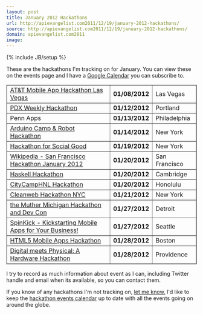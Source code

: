 ```yaml
---
layout: post
title: January 2012 Hackathons
url: http://apievangelist.com2011/12/19/january-2012-hackathons/
source: http://apievangelist.com2011/12/19/january-2012-hackathons/
domain: apievangelist.com2011
image: 
---
```

{% include JB/setup %}
<p>These are the hackathons I'm tracking on for January.  You can view these on the events page and I have a <a title="Hackathons Google Calendar" href="/events_hackathon_calendar.php">Google Calendar</a>&nbsp;you can subscribe to.</p>
<table style="margin-left: auto; margin-right: auto;" border="1" cellspacing="5" cellpadding="5" width="90%" align="center">
<tbody>
<tr>
<td><a href="http://www.apievangelist.com/events/att_mobile_app_hackathon_las_vegas.php">AT&amp;T Mobile App Hackathon Las Vegas</a></td>
<td><strong>01/08/2012</strong></td>
<td>Las Vegas</td>
</tr>
<tr>
<td><a href="http://www.apievangelist.com/events/pdx_weekly_hackathon.php">PDX Weekly Hackathon</a></td>
<td><strong>01/12/2012</strong></td>
<td>Portland</td>
</tr>
<tr>
<td>Penn Apps</td>
<td><strong>01/13/2012</strong></td>
<td>Philadelphia</td>
</tr>
<tr>
<td><a href="http://www.apievangelist.com/events/arduino_camp__robot_hackathon.php">Arduino Camp &amp; Robot Hackathon</a></td>
<td><strong>01/14/2012</strong></td>
<td>New York</td>
</tr>
<tr>
<td><a href="http://www.apievangelist.com/events/hackathon_for_social_good.php">Hackathon for Social Good</a></td>
<td><strong>01/19/2012</strong></td>
<td>New York</td>
</tr>
<tr>
<td><a href="http://www.apievangelist.com/events/mediawiki__san_francisco_hackathon_january_2012.php">Wikipedia - San Francisco Hackathon January 2012</a></td>
<td><strong>01/20/2012</strong></td>
<td>San Francisco</td>
</tr>
<tr>
<td><a href="http://www.apievangelist.com/events/haskell_hackathon.php">Haskell Hackathon</a></td>
<td><strong>01/20/2012</strong></td>
<td>Cambridge</td>
</tr>
<tr>
<td><a href="http://www.apievangelist.com/events/citycamphnl_hackathon.php">CityCampHNL Hackathon</a></td>
<td><strong>01/20/2012</strong></td>
<td>Honolulu</td>
</tr>
<tr>
<td><a href="http://www.apievangelist.com/events/cleanweb_hackathon_nyc.php">Cleanweb Hackathon NYC</a></td>
<td><strong>01/21/2012</strong></td>
<td>New York</td>
</tr>
<tr>
<td><a href="http://www.apievangelist.com/events/the_muther_michigan_hackathon_and_dev_con.php">the Muther Michigan Hackathon and Dev Con</a></td>
<td><strong>01/27/2012</strong></td>
<td>Detroit</td>
</tr>
<tr>
<td><a href="http://www.apievangelist.com/events/spinkick__kickstarting_mobile_apps_for_your_business.php">SpinKick - Kickstarting Mobile Apps for Your Business!</a></td>
<td><strong>01/27/2012</strong></td>
<td>Seattle</td>
</tr>
<tr>
<td><a href="http://www.apievangelist.com/events/html5_mobile_apps_hackathon.php">HTML5 Mobile Apps Hackathon</a></td>
<td><strong>01/28/2012</strong></td>
<td>Boston</td>
</tr>
<tr>
<td><a href="http://www.apievangelist.com/events/digital_meets_physical_a_hardware_hackathon.php">Digital meets Physical: A Hardware Hackathon</a></td>
<td><strong>01/28/2012</strong></td>
<td>Providence</td>
</tr>
</tbody>
</table>
<p>I try to record as much information about event as I can, including Twitter handle and email when its available, so you can contact them.</p>
<p>If you know of any hackathons I'm not tracking on, <a title="Contact me" href="/contact.php">let me know.</a> I'd like to keep the <a title="hackathon event calendar" href="/events/">hackathon events calendar</a> up to date with all the events going on around the globe.</p>
